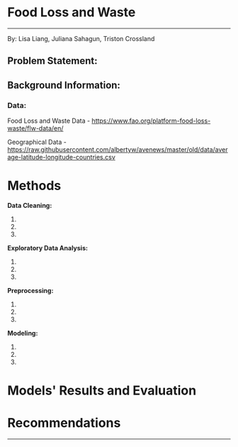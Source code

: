 # Food Loss and Waste
----
By: Lisa Liang, Juliana Sahagun, Triston Crossland


## Problem Statement:


## Background Information:


### Data:

Food Loss and Waste Data - https://www.fao.org/platform-food-loss-waste/flw-data/en/

Geographical Data - https://raw.githubusercontent.com/albertyw/avenews/master/old/data/average-latitude-longitude-countries.csv

# Methods

**Data Cleaning:**

1.
2.
3.



**Exploratory Data Analysis:**

1.
2.
3.

**Preprocessing:**

1.
2.
3.


**Modeling:**

1.
2.
3.


# Models' Results and Evaluation 



# Recommendations






----
